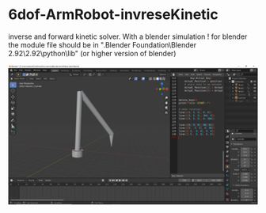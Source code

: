 # 6dof-ArmRobot-invreseKinetic
inverse and forward kinetic solver. With a blender simulation !
for blender the module file should be in ".Blender Foundation\Blender 2.92\2.92\python\lib" (or higher version of blender)

![Blender Sim](https://github.com/Pseud3mys/6dof-ArmRobot-invreseKinetic/blob/49cd25e98fbfa94c33b9ffffd4fcbfd390e80a01/Blender%20Simulation.PNG)
